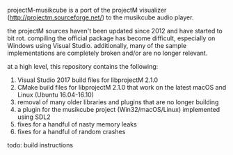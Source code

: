 projectM-musikcube is a port of the projectM visualizer (http://projectm.sourceforge.net/) to the musikcube audio player.

the projectM sources haven't been updated since 2012 and have started to bit rot. compiling the official package has become difficult, especially on Windows using Visual Studio. additionally, many of the sample implementations are completely broken and/or are no longer relevant. 

at a high level, this repository contains the following:

1. Visual Studio 2017 build files for libprojectM 2.1.0
2. CMake build files for libprojectM 2.1.0 that work on the latest macOS and Linux (Ubuntu 16.04-16.10)
3. removal of many older libraries and plugins that are no longer building
4. a plugin for the musikcube project (Win32/macOS/Linux) implemented using SDL2
5. fixes for a handful of nasty memory leaks
6. fixes for a handful of random crashes

todo: build instructions
